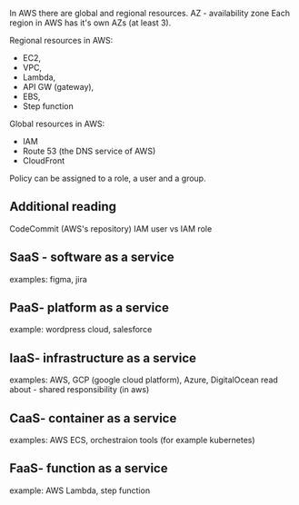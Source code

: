 In AWS there are global and regional resources.
AZ - availability zone
Each region in AWS has it's own AZs (at least 3).

Regional resources in AWS:
- EC2, 
- VPC, 
- Lambda, 
- API GW (gateway), 
- EBS, 
- Step function

Global resources in AWS:
- IAM
- Route 53 (the DNS service of AWS)
- CloudFront

Policy can be assigned to a role, a user and a group.

## Additional reading

CodeCommit (AWS's repository)
IAM user vs IAM role

## SaaS - software as a service
examples: figma, jira

## PaaS- platform as a service

example: wordpress cloud, salesforce

## IaaS- infrastructure as a service
examples: AWS, GCP (google cloud platform), Azure, DigitalOcean
read about - shared responsibility (in aws)

## CaaS- container as a service
examples: AWS ECS, orchestraion tools (for example kubernetes)

## FaaS- function as a service
example: AWS Lambda, step function


